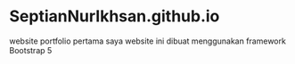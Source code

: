 # SeptianNurIkhsan.github.io
website portfolio pertama saya
website ini dibuat menggunakan framework Bootstrap 5
